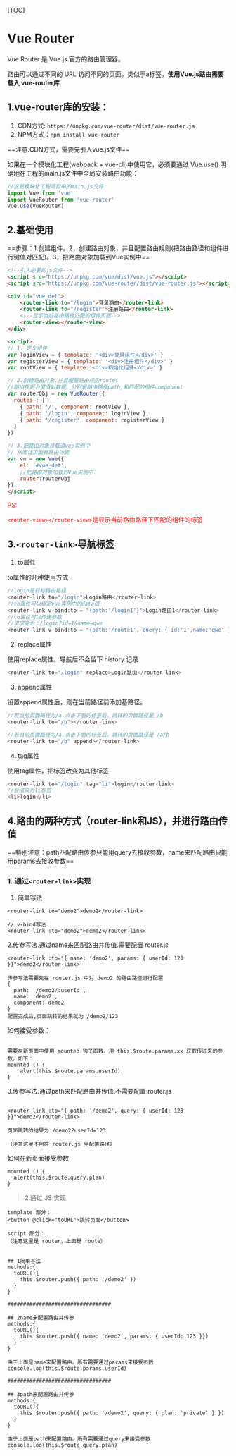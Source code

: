 [TOC]

# Vue Router

Vue Router 是 Vue.js 官方的路由管理器。

路由可以通过不同的 URL 访问不同的页面。类似于a标签。**使用Vue.js路由需要载入 vue-router库**

## 1.vue-router库的安装：

1. CDN方式: `https://unpkg.com/vue-router/dist/vue-router.js`
2. NPM方式：`npm install vue-router`

==注意:CDN方式，需要先引入vue.js文件==

如果在一个模块化工程(webpack + vue-cli)中使用它，必须要通过 Vue.use() 明确地在工程的main.js文件中全局安装路由功能：

```js
//这是模块化工程项目中的main.js文件
import Vue from 'vue'
import VueRouter from 'vue-router'
Vue.use(VueRouter)

```


## 2.基础使用

==步骤：1.创建组件。2，创建路由对象，并且配置路由规则(把路由路径和组件进行键值对匹配)。3，把路由对象加载到Vue实例中==

```html
<!--引入必要的js文件-->
<script src="https://unpkg.com/vue/dist/vue.js"></script>
<script src="https://unpkg.com/vue-router/dist/vue-router.js"></script>

<div id="vue_det">
    <router-link to="/login">登录路由</router-link>
    <router-link to="/register">注册路由</router-link>
    <!--显示当前路由路径匹配的组件页面-->
    <router-view></router-view>
</div>

<script>
// 1. 定义组件
var loginView = { template: '<div>登录组件</div>' }
var registerView = { template: '<div>注册组件</div>' }
var rootView = { template:'<div>初始化组件</div>' }

// 2.创建路由对象.并且配置路由规则routes
//路由规则为键值对数据。分别是路由路径path,和匹配的组件component
var routerObj = new VueRouter({
  routes : [
    { path: '/', component: rootView },
    { path: '/login', component: loginView },
    { path: '/register', component: registerView }
  ]
})

// 3.把路由对象挂载道vue实例中
// 从而让页面有路由功能
var vm = new Vue({
    el: '#vue_det',   
    //把路由对象加载到Vue实例中
    router:routerObj    
})
</script>
```

<font color="red">
PS:

`<router-view></router-view>`是显示当前路由路径下匹配的组件的标签
</font>

## 3.`<router-link>`导航标签

1. to属性

to属性的几种使用方式
```js
//login是目标路由路径
<router-link to="/login">Login路由</router-link>
//to属性可以绑定vue实例中的data值
<router-link v-bind:to = "{path:'/login1'}">Login路由1</router-link>
//to属性可以传递参数
//请求变为：/login?id=1&name=qwe
<router-link v-bind:to = "{path:'/route1', query: { id:'1',name:'qwe' }}">Login路由2</router-link>
```

2. replace属性

使用replace属性。导航后不会留下 history 记录
```js
<router-link to="/login" replace>Login路由</router-link>
```

3. append属性

 设置append属性后，则在当前路径前添加基路径。

 ```js
//若当前页面路径为/a.点击下面的标签后。跳转的页面路径是 /b
<router-link to="/b"></router-link>

//若当前页面路径为/a.点击下面的标签后。跳转的页面路径是 /a/b
<router-link to="/b" append></router-link>
 ```

4. tag属性

使用tag属性，把标签改变为其他标签

```js
<router-link to="/login" tag="li">login</router-link>
//会渲染为li标签
<li>login</li>
```

## 4.路由的两种方式（router-link和JS），并进行路由传值

==特别注意：path匹配路由传参只能用query去接收参数，name来匹配路由只能用params去接收参数==


### 1. 通过`<router-link>`实现

1. 简单写法

```
<router-link to="demo2">demo2</router-link>

// v-bind写法
<router-link :to="demo2">demo2</router-link>

```

2.传参写法.通过name来匹配路由并传值.需要配置 router.js

```
<router-link :to="{ name: 'demo2', params: { userId: 123 }}">demo2</router-link>

传参写法需要先在 router.js 中对 demo2 的路由路径进行配置
{
  path: '/demo2/:userId',
  name: 'demo2',
  component: demo2
}
配置完成后,页面跳转的结果就为 /demo2/123

```

如何接受参数：

```

需要在新页面中使用 mounted 钩子函数。用 this.$route.params.xx 获取传过来的参数，如下：
mounted () {
    alert(this.$route.params.userId)
}

```

3.传参写法.通过path来匹配路由并传值.不需要配置 router.js

```

<router-link :to="{ path: '/demo2', query: { userId: 123 }}">demo2</router-link>

页面跳转的结果为 /demo2?userId=123

（注意这里不用在 router.js 里配置路径）

```
如何在新页面接受参数
```
mounted () {
  alert(this.$route.query.plan)
}

```


> 2.通过 JS 实现

```
template 部分：
<button @click="toURL">跳转页面</button>

script 部分：
（注意这里是 router，上面是 route）


## 1简单写法
methods:{
  toURL(){
    this.$router.push({ path: '/demo2' })
  }
}

#################################

## 2name来配置路由并传参
methods:{
  toURL(){
    this.$router.push({ name: 'demo2', params: { userId: 123 }})
  }
}

由于上面是name来配置路由。所有需要通过params来接受参数
console.log(this.$route.params.userId)

#################################

## 3path来配置路由并传参
methods:{
  toURL(){
    this.$router.push({ path: '/demo2', query: { plan: 'private' } })
  }
}

由于上面是path来配置路由。所有需要通过query来接受参数
console.log(this.$route.query.plan)



```